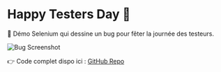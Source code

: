 # Happy Testers Day 🎉

🐛 Démo Selenium qui dessine un bug pour fêter la journée des testeurs.

![Bug Screenshot](testers_day.png)

👉 Code complet dispo ici : [GitHub Repo](https://github.com/GhadaTrabelsi/HappyTestersDay)
